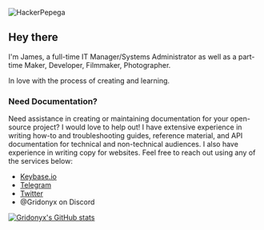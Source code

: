 ![HackerPepega](https://gridonyx.com/assets/img/hackerpepega.gif)

## Hey there
I'm James, a full-time IT Manager/Systems Administrator as well as a part-time Maker, Developer, Filmmaker, Photographer.

In love with the process of creating and learning.

### Need Documentation?

Need assistance in creating or maintaining documentation for your open-source project? I would love to help out! I have extensive experience in writing how-to and troubleshooting guides, reference material, and API documentation for technical and non-technical audiences. I also have experience in writing copy for websites. Feel free to reach out using any of the services below:
- [Keybase.io](https://keybase.io/jamesmontour)
- [Telegram](https://t.me/gridonyx)
- [Twitter](https://twitter.com/jamesmontour)
- @Gridonyx on Discord

[![Gridonyx's GitHub stats](https://github-readme-stats.vercel.app/api?username=Gridonyx&theme=synthwave&count_private=true&show_icons=true)](https://github.com/anuraghazra/github-readme-stats)
